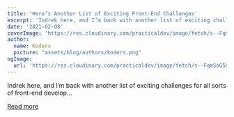 ```yaml
---
title: 'Here’s Another List of Exciting Front-End Challenges'
excerpt: 'Indrek here, and I’m back with another list of exciting challenges for all sorts of front-end develop...'
date: '2021-02-08'
coverImage: 'https://res.cloudinary.com/practicaldev/image/fetch/s--FqmSoG5d--/c_imagga_scale,f_auto,fl_progressive,h_420,q_auto,w_1000/https://dev-to-uploads.s3.amazonaws.com/i/ap2z5u4t0884bulzvg85.png'
author:
  name: Koders
  picture: "assets/blog/authors/koders.png"
ogImage:
  url: 'https://res.cloudinary.com/practicaldev/image/fetch/s--FqmSoG5d--/c_imagga_scale,f_auto,fl_progressive,h_420,q_auto,w_1000/https://dev-to-uploads.s3.amazonaws.com/i/ap2z5u4t0884bulzvg85.png'
---
```


Indrek here, and I’m back with another list of exciting challenges for all sorts of front-end develop...

[Read more](https://dev.to/indreklasn/here-s-another-list-of-exciting-front-end-challenges-2dm)
